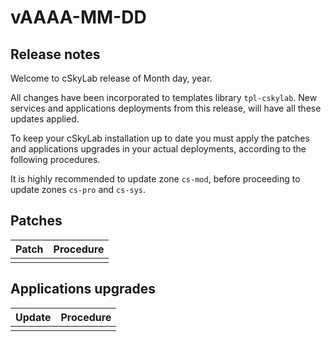 # vAAAA-MM-DD

## Release notes

Welcome to cSkyLab release of Month day, year.

All changes have been incorporated to templates library `tpl-cskylab`. New services and applications deployments from this release, will have all these updates applied.

To keep your cSkyLab installation up to date you must apply the patches and applications upgrades in your actual deployments, according to the following procedures.

It is highly recommended to update zone `cs-mod`, before proceeding to update zones `cs-pro` and `cs-sys`.

## Patches

| Patch | Procedure |
| ----- | --------- |
|       |           |

## Applications upgrades

| Update | Procedure |
| ------ | --------- |
|        |           |
